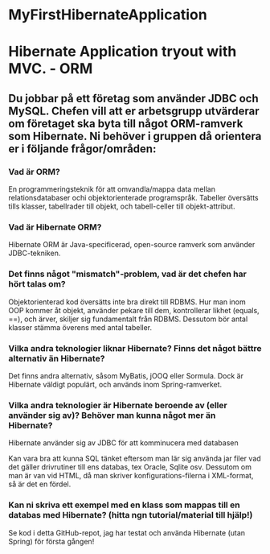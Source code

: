 # MyFirstHibernateApplication
<h1>Hibernate Application tryout with MVC.  -  ORM</h1>


<h2>Du jobbar på ett företag som använder JDBC och MySQL. Chefen vill att er arbetsgrupp utvärderar om företaget ska byta till något ORM-ramverk som Hibernate. Ni behöver i gruppen då orientera er i följande frågor/områden:</h2>

<h3>Vad är ORM?</h3>
<p>En programmeringsteknik för att omvandla/mappa data mellan relationsdatabaser ochi objektorienterade programspråk. Tabeller översätts tills klasser, tabellrader till objekt, och tabell-celler till objekt-attribut.</p>

<h3>Vad är Hibernate ORM?</h3>
<p>Hibernate ORM är Java-specificerad, open-source ramverk som använder JDBC-tekniken. </p>

<h3>Det finns något "mismatch"-problem, vad är det chefen har hört talas om?</h3>
<p>Objektorienterad kod översätts inte bra direkt till RDBMS. Hur man inom OOP kommer åt objekt, använder pekare till dem, kontrollerar likhet (equals, ==), och ärver, skiljer sig fundamentalt från RDBMS. Dessutom bör antal klasser stämma överens med antal tabeller.</p>

<h3>Vilka andra teknologier liknar Hibernate? Finns det något bättre alternativ än Hibernate?</h3>
<p>Det finns andra alternativ, såsom MyBatis, jOOQ eller Sormula. Dock är Hibernate väldigt populärt, och används inom Spring-ramverket.</p>

<h3>Vilka andra teknologier är Hibernate beroende av (eller använder sig av)?
Behöver man kunna något mer än Hibernate?</h3>
<p>Hibernate använder sig av JDBC för att komminucera med databasen</p>
<p>Kan vara bra att kunna SQL tänket eftersom man lär sig använda jar filer vad det gäller drivrutiner till ens databas, tex Oracle, Sqlite osv. Dessutom om man är van vid HTML, då man skriver konfigurations-filerna i XML-format, så är det en fördel.</p>

<h3>Kan ni skriva ett exempel med en klass som mappas till en databas med Hibernate? (hitta ngn tutorial/material till hjälp!)</h3>
<p>Se kod i detta GitHub-repot, jag har testat och använda Hibernate (utan Spring) för första gången! </p>
